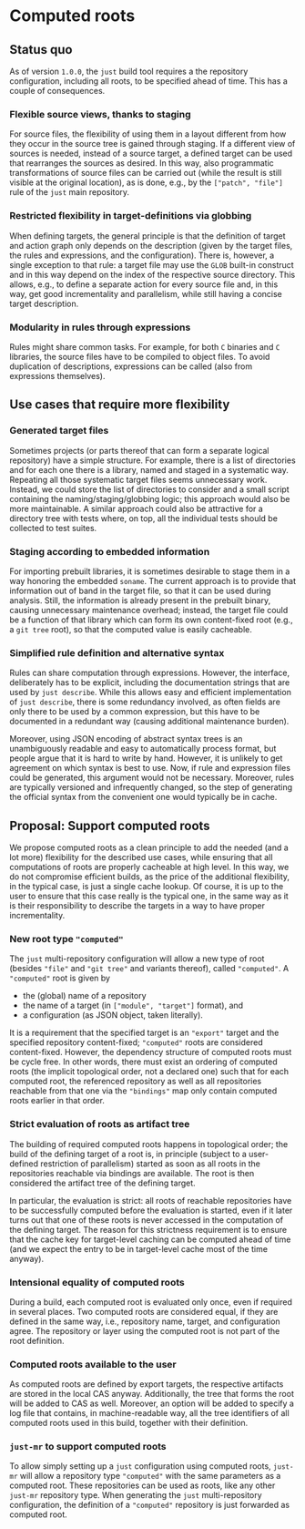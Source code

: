 Computed roots
==============

Status quo
----------

As of version `1.0.0`, the `just` build tool requires a the repository
configuration, including all roots, to be specified ahead of time. This
has a couple of consequences.

### Flexible source views, thanks to staging

For source files, the flexibility of using them in a layout different
from how they occur in the source tree is gained through staging. If a
different view of sources is needed, instead of a source target, a
defined target can be used that rearranges the sources as desired. In
this way, also programmatic transformations of source files can be
carried out (while the result is still visible at the original
location), as is done, e.g., by the `["patch", "file"]` rule of the
`just` main repository.

### Restricted flexibility in target-definitions via globbing

When defining targets, the general principle is that the definition of
target and action graph only depends on the description (given by the
target files, the rules and expressions, and the configuration). There
is, however, a single exception to that rule: a target file may use the
`GLOB` built-in construct and in this way depend on the index of the
respective source directory. This allows, e.g., to define a separate
action for every source file and, in this way, get good incrementality
and parallelism, while still having a concise target description.

### Modularity in rules through expressions

Rules might share common tasks. For example, for both `C` binaries and
`C` libraries, the source files have to be compiled to object files. To
avoid duplication of descriptions, expressions can be called (also from
expressions themselves).

Use cases that require more flexibility
---------------------------------------

### Generated target files

Sometimes projects (or parts thereof that can form a separate logical
repository) have a simple structure. For example, there is a list of
directories and for each one there is a library, named and staged in a
systematic way. Repeating all those systematic target files seems
unnecessary work. Instead, we could store the list of directories to
consider and a small script containing the naming/staging/globbing
logic; this approach would also be more maintainable. A similar approach
could also be attractive for a directory tree with tests where, on top,
all the individual tests should be collected to test suites.

### Staging according to embedded information

For importing prebuilt libraries, it is sometimes desirable to stage
them in a way honoring the embedded `soname`. The current approach is to
provide that information out of band in the target file, so that it can
be used during analysis. Still, the information is already present in
the prebuilt binary, causing unnecessary maintenance overhead; instead,
the target file could be a function of that library which can form its
own content-fixed root (e.g., a `git tree` root), so that the computed
value is easily cacheable.

### Simplified rule definition and alternative syntax

Rules can share computation through expressions. However, the interface,
deliberately has to be explicit, including the documentation strings
that are used by `just describe`. While this allows easy and efficient
implementation of `just describe`, there is some redundancy involved, as
often fields are only there to be used by a common expression, but this
have to be documented in a redundant way (causing additional maintenance
burden).

Moreover, using JSON encoding of abstract syntax trees is an
unambiguously readable and easy to automatically process format, but
people argue that it is hard to write by hand. However, it is unlikely
to get agreement on which syntax is best to use. Now, if rule and
expression files could be generated, this argument would not be
necessary. Moreover, rules are typically versioned and infrequently
changed, so the step of generating the official syntax from the
convenient one would typically be in cache.

Proposal: Support computed roots
--------------------------------

We propose computed roots as a clean principle to add the needed (and a
lot more) flexibility for the described use cases, while ensuring that
all computations of roots are properly cacheable at high level. In this
way, we do not compromise efficient builds, as the price of the
additional flexibility, in the typical case, is just a single cache
lookup. Of course, it is up to the user to ensure that this case really
is the typical one, in the same way as it is their responsibility to
describe the targets in a way to have proper incrementality.

### New root type `"computed"`

The `just` multi-repository configuration will allow a new type of root
(besides `"file"` and `"git tree"` and variants thereof), called
`"computed"`. A `"computed"` root is given by

 - the (global) name of a repository
 - the name of a target (in `["module", "target"]` format), and
 - a configuration (as JSON object, taken literally).

It is a requirement that the specified target is an `"export"` target
and the specified repository content-fixed; `"computed"` roots are
considered content-fixed. However, the dependency structure of computed
roots must be cycle free. In other words, there must exist an ordering
of computed roots (the implicit topological order, not a declared one)
such that for each computed root, the referenced repository as well as
all repositories reachable from that one via the `"bindings"` map only
contain computed roots earlier in that order.

### Strict evaluation of roots as artifact tree

The building of required computed roots happens in topological order;
the build of the defining target of a root is, in principle (subject to
a user-defined restriction of parallelism) started as soon as all roots
in the repositories reachable via bindings are available. The root is
then considered the artifact tree of the defining target.

In particular, the evaluation is strict: all roots of reachable
repositories have to be successfully computed before the evaluation is
started, even if it later turns out that one of these roots is never
accessed in the computation of the defining target. The reason for this
strictness requirement is to ensure that the cache key for target-level
caching can be computed ahead of time (and we expect the entry to be in
target-level cache most of the time anyway).

### Intensional equality of computed roots

During a build, each computed root is evaluated only once, even if
required in several places. Two computed roots are considered equal, if
they are defined in the same way, i.e., repository name, target, and
configuration agree. The repository or layer using the computed root is
not part of the root definition.

### Computed roots available to the user

As computed roots are defined by export targets, the respective
artifacts are stored in the local CAS anyway. Additionally, the tree
that forms the root will be added to CAS as well. Moreover, an option
will be added to specify a log file that contains, in machine-readable
way, all the tree identifiers of all computed roots used in this build,
together with their definition.

### `just-mr` to support computed roots

To allow simply setting up a `just` configuration using computed roots,
`just-mr` will allow a repository type `"computed"` with the same
parameters as a computed root. These repositories can be used as roots,
like any other `just-mr` repository type. When generating the `just`
multi-repository configuration, the definition of a `"computed"`
repository is just forwarded as computed root.
